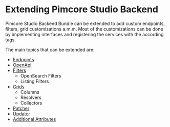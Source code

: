 # Extending Pimcore Studio Backend

Pimcore Studio Backend Bundle can be extended to add custom endpoints, filters, grid customizations a.m.m. 
Most of the customizations can be done by implementing interfaces and registering the services with the according tags.

The main topics that can be extended are:
- [Endpoints](01_Endpoints.md)
- [OpenApi](02_OpenApi.md)
- [Filters](#Filters)
  - OpenSearch Filters
  - Listing Filters
- [Grids](#Grids)
  - Columns
  - Resolvers
  - Collectors
- [Patcher](#Patcher)
- [Updater](#Updater)
- [Additional Attributes](#Additional-Attributes)